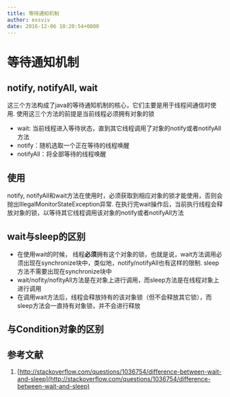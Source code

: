 ```yaml
---
title: 等待通知机制
author: essviv
date: 2016-12-06 10:20:54+0800
---
```


# 等待通知机制

## notify, notifyAll, wait
这三个方法构成了java的等待通知机制的核心，它们主要是用于线程间通信时使用. 使用这三个方法的前提是当前线程必须拥有对象的锁
* wait: 当前线程进入等待状态，直到其它线程调用了对象的notify或者notifyAll方法
* notify：随机选取一个正在等待的线程唤醒
* notifyAll：将全部等待的线程唤醒

## 使用
notify, notifyAll和wait方法在使用时，必须获取到相应对象的锁才能使用，否则会抛出IllegalMonitorStateException异常. 在执行完wait操作后，当前执行线程会释放对象的锁，以等待其它线程调用该对象的notify或者notifyAll方法

## wait与sleep的区别
* 在使用wait的时候， 线程**必须**拥有这个对象的锁，也就是说，wait方法调用必须出现在synchronize块中，类似地，notify/notifyAll也有这样的限制. sleep方法不需要出现在synchronize块中
* wait/nofity/nofityAll方法是在对象上进行调用，而sleep方法是在线程对象上进行调用	
* 在调用wait方法后，线程会释放持有的该对象锁（但不会释放其它锁），而sleep方法会一直持有对象锁，并不会进行释放 
	
## 与Condition对象的区别

## 参考文献

1. [http://stackoverflow.com/questions/1036754/difference-between-wait-and-sleep](http://stackoverflow.com/questions/1036754/difference-between-wait-and-sleep)